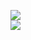 [![](https://img.shields.io/badge/Made%20With-Github%20Spray-lightgrey.svg?style=for-the-badge&logo=github)](https://github.com/Annihil/github-spray#6500)  
[![](https://i.imgur.com/2DrTn0Z.gif)](https://github.com/Annihil/github-spray)
